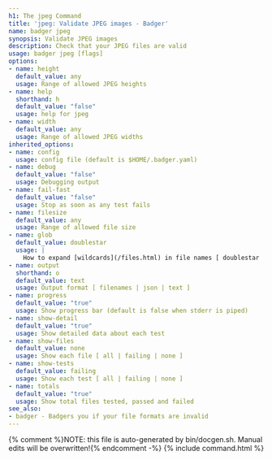 ```yaml
---
h1: The jpeg Command
title: 'jpeg: Validate JPEG images - Badger'
name: badger jpeg
synopsis: Validate JPEG images
description: Check that your JPEG files are valid
usage: badger jpeg [flags]
options:
- name: height
  default_value: any
  usage: Range of allowed JPEG heights
- name: help
  shorthand: h
  default_value: "false"
  usage: help for jpeg
- name: width
  default_value: any
  usage: Range of allowed JPEG widths
inherited_options:
- name: config
  usage: config file (default is $HOME/.badger.yaml)
- name: debug
  default_value: "false"
  usage: Debugging output
- name: fail-fast
  default_value: "false"
  usage: Stop as soon as any test fails
- name: filesize
  default_value: any
  usage: Range of allowed file size
- name: glob
  default_value: doublestar
  usage: |
    How to expand [wildcards](/files.html) in file names [ doublestar | golang | none ]
- name: output
  shorthand: o
  default_value: text
  usage: Output format [ filenames | json | text ]
- name: progress
  default_value: "true"
  usage: Show progress bar (default is false when stderr is piped)
- name: show-detail
  default_value: "true"
  usage: Show detailed data about each test
- name: show-files
  default_value: none
  usage: Show each file [ all | failing | none ]
- name: show-tests
  default_value: failing
  usage: Show each test [ all | failing | none ]
- name: totals
  default_value: "true"
  usage: Show total files tested, passed and failed
see_also:
- badger - Badgers you if your file formats are invalid
---
```

{% comment %}NOTE: this file is auto-generated by bin/docgen.sh.  Manual edits will be overwritten!{% endcomment -%}
{% include command.html %}

